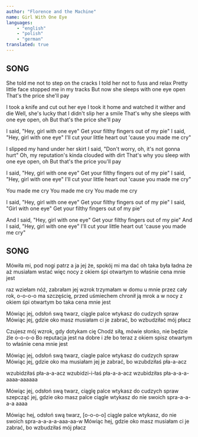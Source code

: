 ```yaml
---
author: "Florence and the Machine"
name: Girl With One Eye
languages: 
    - "english"
    - "polish"
    - "german"
translated: true
---
```

## SONG
She told me not to step on the cracks
I told her not to fuss and relax
Pretty little face stopped me in my tracks
But now she sleeps with one eye open
That's the price she'll pay

I took a knife and cut out her eye
I took it home and watched it wither and die
Well, she's lucky that I didn't slip her a smile
That's why she sleeps with one eye open, oh
But that's the price she'll pay

I said, "Hey, girl with one eye"
Get your filthy fingers out of my pie"
I said, "Hey, girl with one eye"
I'll cut your little heart out 'cause you made me cry"

I slipped my hand under her skirt
I said, "Don't worry, oh, it's not gonna hurt"
Oh, my reputation's kinda clouded with dirt
That's why you sleep with one eye open, oh
But that's the price you'll pay

I said, "Hey, girl with one eye"
Get your filthy fingers out of my pie"
I said, "Hey, girl with one eye"
I'll cut your little heart out 'cause you made me cry"

You made me cry
You made me cry
You made me cry

I said, "Hey, girl with one eye"
Get your filthy fingers out of my pie"
I said, "Girl with one eye"
Get your filthy fingers out of my pie"

And I said, "Hey, girl with one eye"
Get your filthy fingers out of my pie"
And I said, "Hey, girl with one eye"
I'll cut your little heart out 'cause you made me cry"
## SONG
Mówiła mi, pod nogi patrz
a ja jej że, spokój mi ma dać oh
taka była ładna że aż musiałam wstać
więc nocy z okiem śpi otwartym
to właśnie cena mnie jest

raz wziełam nóż, zabrałam jej wzrok
trzymałam w domu u mnie przez cały rok, o-o-o-o
ma szczęścię, przed uśmiechem chronił ją mrok
a w nocy z okiem śpi otwartym
bo taka cena mnie jest

Mówiąc jej, odsłoń swą twarz,
ciągle palce wtykasz do cudzych spraw
Mówiąc jej, gdzie oko masz
musiałam ci je zabrać, bo wzbudziłać mój płacz

Czujesz mój wzrok, gdy dotykam cię
Chodź siłą, mówie słonko, nie będzie źle o-o-o-o
Bo reputacja jest na dobre i złe
bo teraz z okiem spisz otwartym
to właśnie cena mnie jest

Mówiąc jej, odsłoń swą twarz,
ciagle palce wtykasz do cudzych spraw
Mówiąc jej, gdzie oko ma
musiałam jej je zabrać, bo wzubdziłaś pła-a-acz

wzubidziłaś pła-a-a-acz
wzubidzi-i-łaś pła-a-a-acz
wzubidziłas pła-a-a-a-aaaa-aaaaaa

Mówiąc jej, odsłoń swą twarz,
ciąglę palce wtykasz do cudzych spraw
szepcząć jej, gdzie oko masz
palce ciągle wtykasz do nie swoich spra-a-a-a-a aaaa

Mówiąc hej, odsłoń swą twarz, [o-o-o-o]
ciągle palce wtykasz, do nie swoich spra-a-a-a-a-aaa-aa-w
Mówiąc hej, gdzie oko masz
musiałam ci je zabrać, bo wzbudziłaś mój płacz